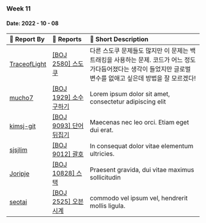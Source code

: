 ### Week 11

#### Date: 2022 - 10 - 08

| :wave: Report By                                | :notebook_with_decorative_cover: Reports          | :memo: Short Description                                     |
| :---------------------------------------------- | :------------------------------------------------ | :----------------------------------------------------------- |
| [TraceofLight](https://github.com/TraceofLight) | [[BOJ 2580] 스도쿠](../Algorithm/boj_2580.md)     | 다른 스도쿠 문제들도 많지만 이 문제는 백트래킹을 사용하는 문제. 코드가 어느 정도 가다듬어졌다는 생각이 들었지만 글로벌 변수를 없애고 싶은데 방법을 잘 모르겠다! |
| [mucho7](https://github.com/mucho7)             | [[BOJ 1929] 소수 구하기](./Algorithm/boj_1929.md) | Lorem ipsum dolor sit amet, consectetur adipiscing elit      |
| [kimsj-git](https://github.com/kimsj-git)       | [[BOJ 9093] 단어 뒤집기](./Algorithm/boj_9093.md) | Maecenas nec leo orci. Etiam eget dui erat.                  |
| [sjsjlim](https://github.com/sjsjlim)           | [[BOJ 9012] 괄호](./Algorithm/boj_9012.md)        | In consequat dolor vitae elementum ultricies.                |
| [Joripje](https://github.com/Joripje)           | [[BOJ 10828] 스택](./Algorithm/boj_10828.md)      | Praesent gravida, dui vitae maximus sollicitudin             |
| [seotai](https://github.com/seotai)             | [[BOJ 2525] 오븐 시계](./Algorithm/boj_2525.md)   | commodo vel ipsum vel, hendrerit mollis ligula.              |

